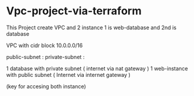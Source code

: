 # Vpc-project-via-terraform
This Project create VPC and 2 instance 1 is web-database and 2nd is database


VPC with cidr block 10.0.0.0/16

public-subnet : 
private-subnet : 

1 database with private subnet ( internet via nat gateway ) 
1 web-instance with public subnet ( Internet via internet gateway ) 

(key for accesing both instance) 


